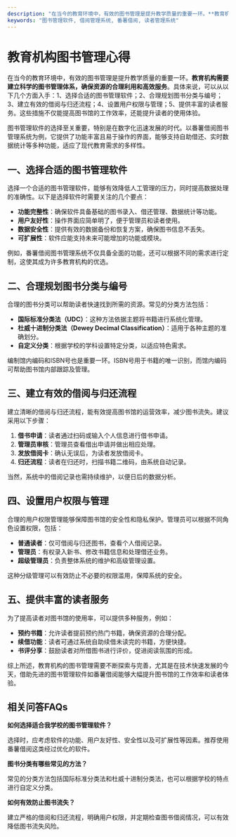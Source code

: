 ```yaml
---
description: "在当今的教育环境中，有效的图书管理是提升教学质量的重要一环。**教育机构需要建立科学的图书管理体系，确保资源的合理利用和高效服务**。具体来说，可以从以下几个方面入手：1、选择合适的图书管理软件；2、合理规划图书分类与编号；3、建立有效的借阅与归还流程；4、设置用户权限与管理；5、提供丰富的读者服务。这些措施不仅能提高图书馆的工作效率，还能提升读者的使用体验。"
keywords: "图书管理软件, 借阅管理系统, 番薯借阅, 读者管理系统"
---
```

# 教育机构图书管理心得

在当今的教育环境中，有效的图书管理是提升教学质量的重要一环。**教育机构需要建立科学的图书管理体系，确保资源的合理利用和高效服务**。具体来说，可以从以下几个方面入手：1、选择合适的图书管理软件；2、合理规划图书分类与编号；3、建立有效的借阅与归还流程；4、设置用户权限与管理；5、提供丰富的读者服务。这些措施不仅能提高图书馆的工作效率，还能提升读者的使用体验。

图书管理软件的选择至关重要，特别是在数字化迅速发展的时代。以番薯借阅图书管理系统为例，它提供了功能丰富且易于操作的界面，能够支持自助借还、实时数据统计等多种功能，适应了现代教育需求的多样性。

## 一、选择合适的图书管理软件

选择一个合适的图书管理软件，能够有效降低人工管理的压力，同时提高数据处理的准确性。以下是选择软件时需要关注的几个要点：

- **功能完整性**：确保软件具备基础的图书录入、借还管理、数据统计等功能。
- **用户友好性**：操作界面应简单明了，便于管理员和读者使用。
- **数据安全性**：提供有效的数据备份和恢复方案，确保图书信息不丢失。
- **可扩展性**：软件应能支持未来可能增加的功能或模块。

例如，番薯借阅图书管理系统不仅具备全面的功能，还可以根据不同的需求进行定制，这使其成为许多教育机构的优选。

## 二、合理规划图书分类与编号

合理的图书分类可以帮助读者快速找到所需的资源。常见的分类方法包括：

- **国际标准分类法（UDC）**：这种方法依据主题将书籍进行系统化管理。
- **杜威十进制分类法（Dewey Decimal Classification）**：适用于各种主题的准确划分。
- **自定义分类**：根据学校的学科设置特定分类，以适应特色需求。

编制馆内编码和ISBN号也是重要一环。ISBN号用于书籍的唯一识别，而馆内编码可帮助图书馆内部跟踪及管理。

## 三、建立有效的借阅与归还流程

建立清晰的借阅与归还流程，能有效提高图书馆的运营效率，减少图书流失。建议采用以下步骤：

1. **借书申请**：读者通过扫码或输入个人信息进行借书申请。
2. **管理员审核**：管理员查看借出申请并做出相应处理。
3. **发放借阅卡**：确认无误后，为读者发放借阅卡。
4. **归还流程**：读者在归还时，扫描书籍二维码，由系统自动记录。

当然，系统中的借阅记录也需持续维护，以便日后的数据分析。

## 四、设置用户权限与管理

合理的用户权限管理能够保障图书馆的安全性和隐私保护。管理员可以根据不同角色设置权限，包括：

- **普通读者**：仅可借阅与归还图书，查看个人借阅记录。
- **管理员**：有权录入新书、修改书籍信息和处理借还业务。
- **超级管理员**：负责整体系统的维护和高级管理设置。

这种分级管理可以有效防止不必要的权限滥用，保障系统的安全。

## 五、提供丰富的读者服务

为了提高读者对图书馆的使用率，可以提供多种服务，例如：

- **预约书籍**：允许读者提前预约热门书籍，确保资源的合理分配。
- **续借功能**：读者可通过系统自助续借未读完的书籍，方便快捷。
- **书评分享**：鼓励读者对所借图书进行评价，促进阅读氛围的形成。

综上所述，教育机构的图书管理需要不断探索与完善，尤其是在技术快速发展的今天，借助先进的图书管理软件如番薯借阅能够大幅提升图书馆的工作效率和读者体验。

## 相关问答FAQs

**如何选择适合我学校的图书管理软件？**

选择时，应考虑软件的功能、用户友好性、安全性以及可扩展性等因素。推荐使用番薯借阅这类经过优化的软件。

**图书分类有哪些常见的方法？**

常见的分类方法包括国际标准分类法和杜威十进制分类法，也可以根据学校的特点进行自定义分类。

**如何有效防止图书流失？**

建立严格的借阅和归还流程，明确用户权限，并定期检查图书借阅情况，可以有效降低图书流失风险。

